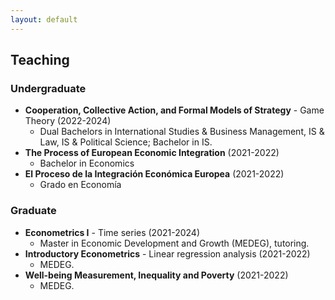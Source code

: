 ```yaml
---
layout: default
---
```


## Teaching

### Undergraduate

- **Cooperation, Collective Action, and Formal Models of Strategy** - Game Theory (2022-2024)
  - Dual Bachelors in International Studies & Business Management, IS & Law, IS & Political Science; Bachelor in IS.
- **The Process of European Economic Integration** (2021-2022)
  - Bachelor in Economics
- **El Proceso de la Integración Económica Europea** (2021-2022)
  - Grado en Economía
  
### Graduate

- **Econometrics I** - Time series (2021-2024)
  - Master in Economic Development and Growth (MEDEG), tutoring.
- **Introductory Econometrics** - Linear regression analysis (2021-2022)
  - MEDEG.
- **Well-being Measurement, Inequality and Poverty** (2021-2022)
  - MEDEG.

<!--#### Past courses-->

